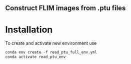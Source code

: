 ## Construct FLIM images from .ptu files

# Installation

To create and activate new environment use

```python
conda env create -f read_ptu_full_env.yml
conda activate read_ptu_env
```